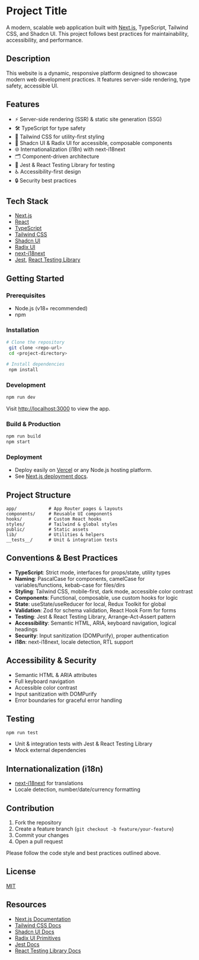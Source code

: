 # Project Title

A modern, scalable web application built with [Next.js](https://nextjs.org), TypeScript, Tailwind CSS, and Shadcn UI. This project follows best practices for maintainability, accessibility, and performance.

## Description
This website is a dynamic, responsive platform designed to showcase modern web development practices. It features server-side rendering, type safety, accessible UI.

## Features
- ⚡️ Server-side rendering (SSR) & static site generation (SSG)
- 🛠 TypeScript for type safety
- 🎨 Tailwind CSS for utility-first styling
- 🧩 Shadcn UI & Radix UI for accessible, composable components
- 🌐 Internationalization (i18n) with next-i18next
- 🗂 Component-driven architecture
- 🧪 Jest & React Testing Library for testing
- ♿️ Accessibility-first design
- 🔒 Security best practices

## Tech Stack
- [Next.js](https://nextjs.org)
- [React](https://react.dev)
- [TypeScript](https://www.typescriptlang.org)
- [Tailwind CSS](https://tailwindcss.com)
- [Shadcn UI](https://ui.shadcn.com)
- [Radix UI](https://www.radix-ui.com)
- [next-i18next](https://github.com/i18next/next-i18next)
- [Jest](https://jestjs.io), [React Testing Library](https://testing-library.com/docs/react-testing-library/intro/)

## Getting Started

### Prerequisites
- Node.js (v18+ recommended)
- npm

### Installation
```bash
# Clone the repository
 git clone <repo-url>
 cd <project-directory>

# Install dependencies
 npm install
```

### Development
```bash
npm run dev
```
Visit [http://localhost:3000](http://localhost:3000) to view the app.

### Build & Production
```bash
npm run build
npm start
```

### Deployment
- Deploy easily on [Vercel](https://vercel.com/new) or any Node.js hosting platform.
- See [Next.js deployment docs](https://nextjs.org/docs/app/building-your-application/deploying).

## Project Structure
```
app/            # App Router pages & layouts
components/     # Reusable UI components
hooks/          # Custom React hooks
styles/         # Tailwind & global styles
public/         # Static assets
lib/            # Utilities & helpers
__tests__/      # Unit & integration tests
```

## Conventions & Best Practices
- **TypeScript**: Strict mode, interfaces for props/state, utility types
- **Naming**: PascalCase for components, camelCase for variables/functions, kebab-case for files/dirs
- **Styling**: Tailwind CSS, mobile-first, dark mode, accessible color contrast
- **Components**: Functional, composable, use custom hooks for logic
- **State**: useState/useReducer for local, Redux Toolkit for global
- **Validation**: Zod for schema validation, React Hook Form for forms
- **Testing**: Jest & React Testing Library, Arrange-Act-Assert pattern
- **Accessibility**: Semantic HTML, ARIA, keyboard navigation, logical headings
- **Security**: Input sanitization (DOMPurify), proper authentication
- **i18n**: next-i18next, locale detection, RTL support

## Accessibility & Security
- Semantic HTML & ARIA attributes
- Full keyboard navigation
- Accessible color contrast
- Input sanitization with DOMPurify
- Error boundaries for graceful error handling

## Testing
```bash
npm run test
```
- Unit & integration tests with Jest & React Testing Library
- Mock external dependencies

## Internationalization (i18n)
- [next-i18next](https://github.com/i18next/next-i18next) for translations
- Locale detection, number/date/currency formatting

## Contribution
1. Fork the repository
2. Create a feature branch (`git checkout -b feature/your-feature`)
3. Commit your changes
4. Open a pull request

Please follow the code style and best practices outlined above.

## License
[MIT](LICENSE)

## Resources
- [Next.js Documentation](https://nextjs.org/docs)
- [Tailwind CSS Docs](https://tailwindcss.com/docs)
- [Shadcn UI Docs](https://ui.shadcn.com/docs)
- [Radix UI Primitives](https://www.radix-ui.com/primitives/docs/overview/getting-started)
- [Jest Docs](https://jestjs.io/docs/getting-started)
- [React Testing Library Docs](https://testing-library.com/docs/)
